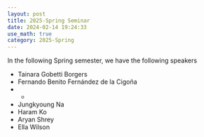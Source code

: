 ```yaml
---
layout: post
title: 2025-Spring Seminar
date: 2024-02-14 19:24:33
use_math: true
category: 2025-Spring
---
```

 
In the following Spring semester, we have the following speakers

- Tainara Gobetti Borgers
- Fernando Benito Fernández de la Cigoña
- *
- Jungkyoung Na
- Haram Ko
- Aryan Shrey
- Ella Wilson

